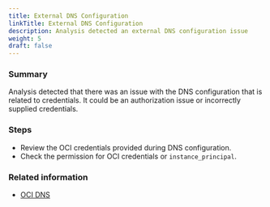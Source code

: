 ```yaml
---
title: External DNS Configuration
linkTitle: External DNS Configuration
description: Analysis detected an external DNS configuration issue
weight: 5
draft: false
---
```


### Summary
Analysis detected that there was an issue with the DNS configuration that is related to credentials. It could be an authorization issue or incorrectly supplied credentials.
### Steps
* Review the OCI credentials provided during DNS configuration.
* Check the permission for OCI credentials or `instance_principal`.

### Related information
* [OCI DNS](https://docs.oracle.com/en-us/iaas/Content/DNS/Concepts/dnszonemanagement.htm)
